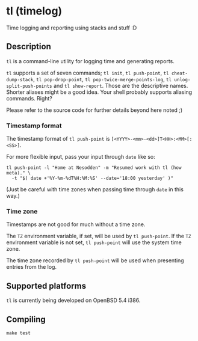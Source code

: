 # tl (timelog)

Time logging and reporting using stacks and stuff :D

## Description

`tl` is a command-line utility for logging time and generating reports.

`tl` supports a set of seven commands; `tl init`, `tl push-point`,
`tl cheat-dump-stack`, `tl pop-drop-point`, `tl pop-twice-merge-points-log`,
`tl unlog-split-push-points` and `tl show-report`. Those are the descriptive
names. Shorter aliases might be a good idea. Your shell probably supports
aliasing commands. Right?

Please refer to the source code for further details beyond here noted ;)

### Timestamp format

The timestamp format of `tl push-point` is
`[<YYYY>-<mm>-<dd>]T<HH>:<MM>[:<SS>]`.

For more flexible input, pass your input through `date` like so:

```
tl push-point -l "Home at Nesodden" -m "Resumed work with tl (how meta)." \
  -t "$( date +'%Y-%m-%dT%H:%M:%S' --date='18:00 yesterday' )"
```

(Just be careful with time zones when passing time through `date` in this way.)

### Time zone

Timestamps are not good for much without a time zone.

The `TZ` environment variable, if set, will be used by `tl push-point`.
If the `TZ` environment variable is not set, `tl push-point` will use
the system time zone.

The time zone recorded by `tl push-point` will be used when presenting
entries from the log.

## Supported platforms

`tl` is currently being developed on OpenBSD 5.4 i386.

## Compiling

```
make test
```
